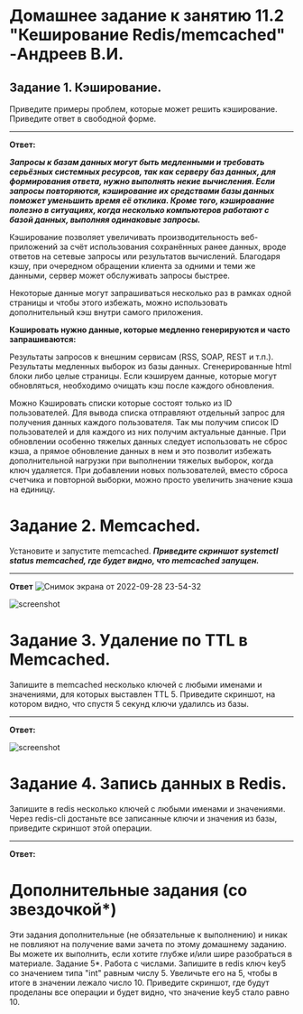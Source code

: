 # Домашнее задание к занятию 11.2 "Кеширование Redis/memcached" -Андреев В.И.


## Задание 1. Кэширование.
Приведите примеры проблем, которые может решить кэширование.
Приведите ответ в свободной форме.
___
**Ответ:**

***Запросы к базам данных могут быть медленными и требовать серьёзных системных ресурсов, так как серверу баз данных, для формирования ответа, нужно выполнять некие вычисления. Если запросы повторяются, кэширование их средствами базы данных поможет уменьшить время её отклика. Кроме того, кэширование полезно в ситуациях, когда несколько компьютеров работают с базой данных, выполняя одинаковые запросы.***

Кэширование позволяет увеличивать производительность веб-приложений за счёт использования сохранённых ранее данных, вроде ответов на сетевые запросы или результатов вычислений. Благодаря кэшу, при очередном обращении клиента за одними и теми же данными, сервер может обслуживать запросы быстрее.

Некоторые данные могут запрашиваться несколько раз в рамках одной страницы и чтобы этого избежать, можно использовать дополнительный кэш внутри самого приложения.

**Кэшировать нужно данные, которые медленно генерируются и часто запрашиваются:**

Результаты запросов к внешним сервисам (RSS, SOAP, REST и т.п.).
Результаты медленных выборок из базы данных.
Сгенерированные html блоки либо целые страницы.
Если кэшируем данные, которые могут обновляться, необходимо очищать кэш после каждого обновления.
 
Можно Кэшировать списки которые состоят только из ID пользователей.
Для вывода списка отправляют отдельный запрос для получения данных каждого пользователя.
Так мы получим список ID пользователей и для каждого из них получим актуальные данные.
При обновлении особенно тяжелых данных следует использовать не сброс кэша, а прямое обновление данных в нем и это позволит избежать дополнительной нагрузки при выполнении тяжелых выборок, когда ключ удаляется. 
При добавлении новых пользователей, вместо сброса счетчика и повторной выборки, можно просто увеличить значение кэша на единицу.

# Задание 2. Memcached.

Установите и запустите memcached.
***Приведите скриншот systemctl status memcached, где будет видно, что memcached запущен.***
___
**Ответ**
![Снимок экрана от 2022-09-28 23-54-32](https://user-images.githubusercontent.com/94833070/193447517-f1662715-e01d-4a2d-ab92-17d3e936a21d.png)

![screenshot](https://photos.google.com/photo/AF1QipNDz5OyHlU8I3fN9fP06AyQxA5SEFRLKH1bNeRS)

# Задание 3. Удаление по TTL в Memcached.

Запишите в memcached несколько ключей с любыми именами и значениями, для которых выставлен TTL 5.
Приведите скриншот, на котором видно, что спустя 5 секунд ключи удалилсь из базы.
___

**Ответ:**

![screenshot](https://photos.google.com/photo/AF1QipNDz5OyHlU8I3fN9fP06AyQxA5SEFRLKH1bNeRS) 


# Задание 4. Запись данных в Redis.

Запишите в redis несколько ключей с любыми именами и значениями.
Через redis-cli достаньте все записанные ключи и значения из базы, приведите скриншот этой операции.
___

**Ответ:**




# Дополнительные задания (со звездочкой*)

Эти задания дополнительные (не обязательные к выполнению) и никак не повлияют на получение вами зачета по этому домашнему заданию. Вы можете их выполнить, если хотите глубже и/или шире разобраться в материале.
Задание 5*. Работа с числами.
Запишите в redis ключ key5 со значением типа "int" равным числу 5. Увеличьте его на 5, чтобы в итоге в значении лежало число 10.
Приведите скриншот, где будут проделаны все операции и будет видно, что значение key5 стало равно 10.

